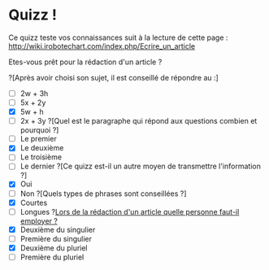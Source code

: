 # Quizz !

Ce quizz teste vos connaissances suit à la lecture de cette page : http://wiki.irobotechart.com/index.php/Ecrire_un_article

Etes-vous prêt pour la rédaction d'un article ? 

?[Après avoir choisi son sujet, il est conseillé de répondre au :]
-[ ] 2w + 3h
-[ ] 5x + 2y
-[x] 5w + h
-[ ] 2x + 3y
?[Quel est le paragraphe qui répond aux questions combien et pourquoi ?]
-[ ] Le premier
-[x] Le deuxième
-[ ] Le troisième
-[ ] Le dernier
?[Ce quizz est-il un autre moyen de transmettre l'information ?]
-[x] Oui
-[ ] Non
?[Quels types de phrases sont conseillées ?]
-[x] Courtes
-[ ] Longues
?[Lors de la rédaction d'un article quelle personne faut-il employer ?](multiple)
-[x] Deuxième du singulier
-[ ] Première du singulier
-[x] Deuxième du pluriel
-[ ] Première du pluriel
